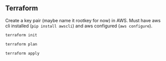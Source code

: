## Terraform

Create a key pair (maybe name it rootkey for now) in AWS. Must have aws cli installed (`pip install awscli`) 
and aws configured (`aws configure`).

```bash
terraform init
```

```bash
terraform plan
```

```bash
terraform apply
```
